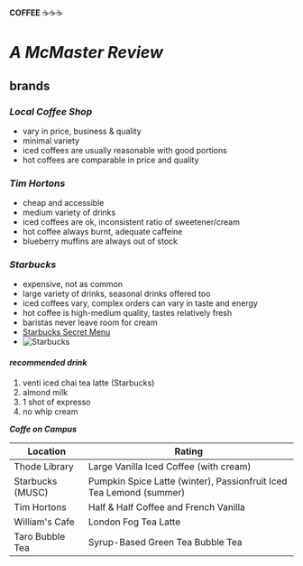 
**COFFEE** :coffee::coffee::coffee:

# *A McMaster Review*

## brands

### *Local Coffee Shop*

* vary in price, business & quality
* minimal variety 
* iced coffees are usually reasonable with good portions
* hot coffees are comparable in price and quality

### *Tim Hortons*

* cheap and accessible
* medium variety of drinks
* iced coffees are ok, inconsistent ratio of sweetener/cream
* hot coffee always burnt, adequate caffeine
* blueberry muffins are always out of stock

### *Starbucks*

* expensive, not as common 
* large variety of drinks, seasonal drinks offered too
* iced coffees vary, complex orders can vary in taste and energy 
* hot coffee is high-medium quality, tastes relatively fresh 
* baristas never leave room for cream
* [Starbucks Secret Menu](https://starbuckssecretmenu.net/)
* ![Starbucks](https://hips.hearstapps.com/del.h-cdn.co/assets/15/24/2560x1280/landscape-1433970547-del-frappuccino-index.jpg?resize=480:*)

#### *recommended drink*
1. venti iced chai tea latte (Starbucks)
  1. almond milk
  2. 1 shot of expresso
  3. no whip cream

_**Coffe on Campus**_

Location | Rating
------------ | -------------
Thode Library | Large Vanilla Iced Coffee (with cream)
Starbucks (MUSC) | Pumpkin Spice Latte (winter), Passionfruit Iced Tea Lemond (summer)
Tim Hortons | Half & Half Coffee and French Vanilla
William's Cafe | London Fog Tea Latte
Taro Bubble Tea | Syrup-Based Green Tea Bubble Tea
